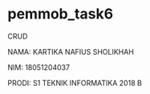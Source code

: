 # pemmob_task6
CRUD

NAMA: KARTIKA NAFIUS SHOLIKHAH

NIM: 18051204037

PRODI: S1 TEKNIK INFORMATIKA 2018 B
